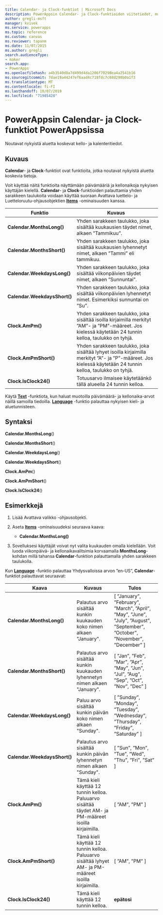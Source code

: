 ```yaml
---
title: Calendar- ja Clock-funktiot | Microsoft Docs
description: PowerAppsin Calendar- ja Clock-funktioiden viitetiedot, mukaan lukien syntaksi ja esimerkit
author: gregli-msft
manager: kvivek
ms.service: powerapps
ms.topic: reference
ms.custom: canvas
ms.reviewer: tapanm
ms.date: 11/07/2015
ms.author: gregli
search.audienceType:
- maker
search.app:
- PowerApps
ms.openlocfilehash: a4b3540d8a7d499d4da1206f70298ea4a2541b16
ms.sourcegitcommit: 7dae19a44247ef6aad4c718fdc7c68d298b0a1f3
ms.translationtype: MT
ms.contentlocale: fi-FI
ms.lasthandoff: 10/07/2019
ms.locfileid: "71985428"
---
```

# <a name="calendar-and-clock-functions-in-powerapps"></a>PowerAppsin Calendar- ja Clock-funktiot PowerAppsissa
Noutavat nykyistä aluetta koskevat kello- ja kalenteritiedot.

## <a name="description"></a>Kuvaus
**Calendar**- ja **Clock**-funktiot ovat funktioita, jotka noutavat nykyistä aluetta koskevia tietoja.

Voit käyttää näitä funktioita näyttämään päivämääriä ja kellonaikoja nykyisen käyttäjän kielellä.  **Calendar**- ja **Clock**-funktioiden palauttamia yhden sarakkeen taulukoita voidaan käyttää suoraan Avattava luettelo- ja Luetteloruutu-ohjausobjektien **[Items](../controls/properties-core.md)** -ominaisuuden kanssa.

| Funktio | Kuvaus |
| --- | --- |
| **Calendar.MonthsLong()** |Yhden sarakkeen taulukko, joka sisältää kuukausien täydet nimet, alkaen ”Tammikuu”. |
| **Calendar.MonthsShort()** |Yhden sarakkeen taulukko, joka sisältää kuukausien lyhennetyt nimet, alkaen ”Tammi” eli tammikuu. |
| **Calendar.WeekdaysLong()** |Yhden sarakkeen taulukko, joka sisältää viikonpäivien täydet nimet, alkaen ”Sunnuntai”. |
| **Calendar.WeekdaysShort()** |Yhden sarakkeen taulukko, joka sisältää viikonpäivien lyhennetyt nimet. Esimerkiksi sunnuntai on ”Su”. |
| **Clock.AmPm()** |Yhden sarakkeen taulukko, joka sisältää isoilla kirjaimilla merkityt ”AM”- ja ”PM”-määreet.  Jos kielessä käytetään 24 tunnin kelloa, taulukko on tyhjä. |
| **Clock.AmPmShort()** |Yhden sarakkeen taulukko, joka sisältää lyhyet isoilla kirjaimilla merkityt ”A”- ja ”P”-määreet.  Jos kielessä käytetään 24 tunnin kelloa, taulukko on tyhjä. |
| **Clock.IsClock24()** |Totuusarvo ilmaisee käytetäänkö tällä alueella 24 tunnin kelloa. |

Käytä **[Text](function-text.md)** -funktiota, kun haluat muotoilla päivämäärä- ja kellonaika-arvot näillä samoilla tiedoilla.  **[Language](function-language.md)** -funktio palauttaa nykyisen kieli- ja aluetunnisteen.

## <a name="syntax"></a>Syntaksi
**Calendar.MonthsLong**()

**Calendar.MonthsShort**()

**Calendar.WeekdaysLong**()

**Calendar.WeekdaysShort**()

**Clock.AmPm**()

**Clock.AmPmShort**()

**Clock.IsClock24**()

## <a name="examples"></a>Esimerkkejä
1. Lisää Avattava valikko -ohjausobjekti.
2. Aseta **[Items](../controls/properties-core.md)** -ominaisuudeksi seuraava kaava:
   
   * **Calendar.MonthsLong()**
3. Sovelluksesi käyttäjät voivat nyt valita kuukauden omalla kielellään.  Voit luoda viikonpäivä- ja kellonaikavalitsimia korvaamalla **MonthsLong**-kohdan millä tahansa **Calendar**-funktion palauttamalla yhden sarakkeen taulukolla.

Kun **[Language](function-language.md)** -funktio palauttaa Yhdysvalloissa arvon ”en-US”, **Calendar**-funktiot palauttavat seuraavat:

| Kaava | Kuvaus | Tulos |
| --- | --- | --- |
| **Calendar.MonthsLong()** |Palautus arvo sisältää kunkin kuukauden koko nimen alkaen "January". |[ ”January”, ”February”, ”March”, ”April”, ”May”, ”June”, ”July”, ”August”, ”September”, ”October”, ”November”, ”December” ] |
| **Calendar.MonthsShort()** |Palautus arvo sisältää kunkin kuukauden lyhennetyn nimen alkaen "January". |[ ”Jan”, ”Feb”, ”Mar”, ”Apr”, ”May”, ”Jun”, ”Jul”, ”Aug”, ”Sep”, ”Oct”, ”Nov”, ”Dec” ] |
| **Calendar.WeekdaysLong()** |Paluu arvo sisältää kunkin päivän koko nimen alkaen "Sunday". |[ ”Sunday”, ”Monday”, ”Tuesday”, ”Wednesday”, ”Thursday”, ”Friday”, ”Saturday” ] |
| **Calendar.WeekdaysShort()** |Palautus arvo sisältää kunkin päivän lyhennetyn nimen alkaen "Sunday". |[ ”Sun”, ”Mon”, ”Tue”, ”Wed”, ”Thu”, ”Fri”, ”Sat” ] |
| **Clock.AmPm()** |Tämä kieli käyttää 12 tunnin kelloa. Paluuarvo sisältää täydet AM- ja PM-määreet isoilla kirjaimilla. |[ ”AM”, ”PM” ] |
| **Clock.AmPmShort()** |Tämä kieli käyttää 12 tunnin kelloa. Paluuarvo sisältää lyhyet AM- ja PM-määreet isoilla kirjaimilla. |[ ”AM”, ”PM” ] |
| **Clock.IsClock24()** |Tämä kieli käyttää 12 tunnin kelloa. |**epätosi** |

